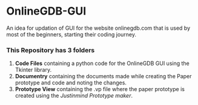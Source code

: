 # OnlineGDB-GUI
An idea for updation of GUI for the website onlinegdb.com that is used by most of the beginners, starting their coding journey.

### This Repository has 3 folders
1. **Code Files** containing a python code for the OnlineGDB GUI using the Tkinter library.
2. **Documentry** containing the documents made while creating the Paper prototype and code and noting the changes.
3. **Prototype View** containing the .vp file where the paper prototype is created using the *Justinmind Prototype maker*.

